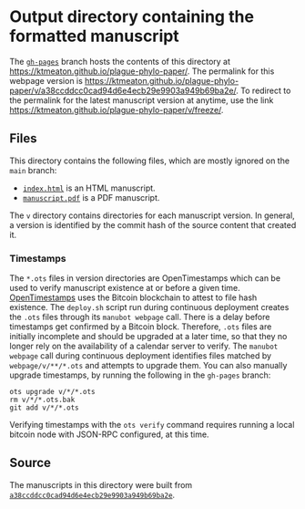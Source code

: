 # Output directory containing the formatted manuscript

The [`gh-pages`](https://github.com/ktmeaton/plague-phylo-paper/tree/gh-pages) branch hosts the contents of this directory at <https://ktmeaton.github.io/plague-phylo-paper/>.
The permalink for this webpage version is <https://ktmeaton.github.io/plague-phylo-paper/v/a38ccddcc0cad94d6e4ecb29e9903a949b69ba2e/>.
To redirect to the permalink for the latest manuscript version at anytime, use the link <https://ktmeaton.github.io/plague-phylo-paper/v/freeze/>.

## Files

This directory contains the following files, which are mostly ignored on the `main` branch:

+ [`index.html`](index.html) is an HTML manuscript.
+ [`manuscript.pdf`](manuscript.pdf) is a PDF manuscript.

The `v` directory contains directories for each manuscript version.
In general, a version is identified by the commit hash of the source content that created it.

### Timestamps

The `*.ots` files in version directories are OpenTimestamps which can be used to verify manuscript existence at or before a given time.
[OpenTimestamps](https://opentimestamps.org/) uses the Bitcoin blockchain to attest to file hash existence.
The `deploy.sh` script run during continuous deployment creates the `.ots` files through its `manubot webpage` call.
There is a delay before timestamps get confirmed by a Bitcoin block.
Therefore, `.ots` files are initially incomplete and should be upgraded at a later time, so that they no longer rely on the availability of a calendar server to verify.
The `manubot webpage` call during continuous deployment identifies files matched by `webpage/v/**/*.ots` and attempts to upgrade them.
You can also manually upgrade timestamps, by running the following in the `gh-pages` branch:

```shell
ots upgrade v/*/*.ots
rm v/*/*.ots.bak
git add v/*/*.ots
```

Verifying timestamps with the `ots verify` command requires running a local bitcoin node with JSON-RPC configured, at this time.

## Source

The manuscripts in this directory were built from
[`a38ccddcc0cad94d6e4ecb29e9903a949b69ba2e`](https://github.com/ktmeaton/plague-phylo-paper/commit/a38ccddcc0cad94d6e4ecb29e9903a949b69ba2e).
